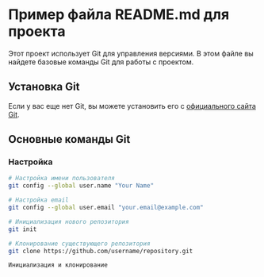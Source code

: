 # Пример файла README.md для проекта

Этот проект использует Git для управления версиями. В этом файле вы найдете базовые команды Git для работы с проектом.

## Установка Git

Если у вас еще нет Git, вы можете установить его с [официального сайта Git](https://git-scm.com/).

## Основные команды Git

### Настройка

```bash
# Настройка имени пользователя
git config --global user.name "Your Name"

# Настройка email
git config --global user.email "your.email@example.com"

# Инициализация нового репозитория
git init

# Клонирование существующего репозитория
git clone https://github.com/username/repository.git

Инициализация и клонирование
